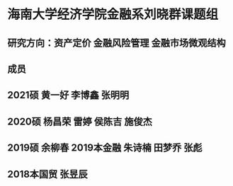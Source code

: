 # 海南大学经济学院金融系刘晓群课题组
## 研究方向：资产定价 金融风险管理 金融市场微观结构

## 成员
## 2021硕 黄一好 李博鑫 张明明
## 2020硕 杨昌荣 雷婷 侯陈吉 施俊杰
## 2019硕 余柳春 2019本金融 朱诗楠 田梦乔 张彪
## 2018本国贸 张昱辰
